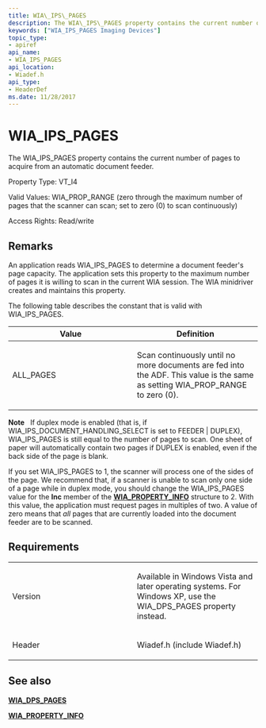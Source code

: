 ```yaml
---
title: WIA\_IPS\_PAGES
description: The WIA\_IPS\_PAGES property contains the current number of pages to acquire from an automatic document feeder.
keywords: ["WIA_IPS_PAGES Imaging Devices"]
topic_type:
- apiref
api_name:
- WIA_IPS_PAGES
api_location:
- Wiadef.h
api_type:
- HeaderDef
ms.date: 11/28/2017
---
```


# WIA\_IPS\_PAGES


The WIA\_IPS\_PAGES property contains the current number of pages to acquire from an automatic document feeder.

Property Type: VT\_I4

Valid Values: WIA\_PROP\_RANGE (zero through the maximum number of pages that the scanner can scan; set to zero (0) to scan continuously)

Access Rights: Read/write

## Remarks

An application reads WIA\_IPS\_PAGES to determine a document feeder's page capacity. The application sets this property to the maximum number of pages it is willing to scan in the current WIA session. The WIA minidriver creates and maintains this property.

The following table describes the constant that is valid with WIA\_IPS\_PAGES.

<table>
<colgroup>
<col width="50%" />
<col width="50%" />
</colgroup>
<thead>
<tr class="header">
<th>Value</th>
<th>Definition</th>
</tr>
</thead>
<tbody>
<tr class="odd">
<td><p>ALL_PAGES</p></td>
<td><p>Scan continuously until no more documents are fed into the ADF. This value is the same as setting WIA_PROP_RANGE to zero (0).</p></td>
</tr>
</tbody>
</table>

 

**Note**   If duplex mode is enabled (that is, if WIA\_IPS\_DOCUMENT\_HANDLING\_SELECT is set to FEEDER | DUPLEX), WIA\_IPS\_PAGES is still equal to the number of pages to scan.
One sheet of paper will automatically contain two pages if DUPLEX is enabled, even if the back side of the page is blank.

If you set WIA\_IPS\_PAGES to 1, the scanner will process one of the sides of the page. We recommend that, if a scanner is unable to scan only one side of a page while in duplex mode, you should change the WIA\_IPS\_PAGES value for the **Inc** member of the [**WIA\_PROPERTY\_INFO**](/windows-hardware/drivers/ddi/wiamindr_lh/ns-wiamindr_lh-_wia_property_info) structure to 2. With this value, the application must request pages in multiples of two. A value of zero means that *all* pages that are currently loaded into the document feeder are to be scanned.

 

## Requirements

<table>
<colgroup>
<col width="50%" />
<col width="50%" />
</colgroup>
<tbody>
<tr class="odd">
<td><p>Version</p></td>
<td><p>Available in Windows Vista and later operating systems. For Windows XP, use the WIA_DPS_PAGES property instead.</p></td>
</tr>
<tr class="even">
<td><p>Header</p></td>
<td>Wiadef.h (include Wiadef.h)</td>
</tr>
</tbody>
</table>

## See also


[**WIA\_DPS\_PAGES**](wia-dps-pages.md)

[**WIA\_PROPERTY\_INFO**](/windows-hardware/drivers/ddi/wiamindr_lh/ns-wiamindr_lh-_wia_property_info)

 


